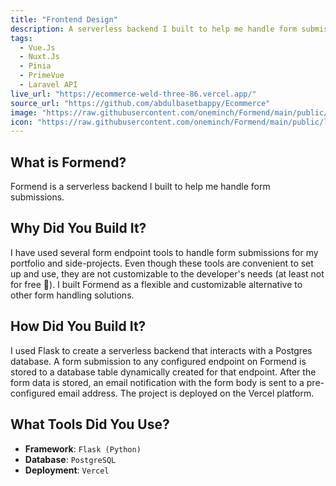 ```yaml
---
title: "Frontend Design"
description: A serverless backend I built to help me handle form submissions
tags:
  - Vue.Js
  - Nuxt.Js
  - Pinia
  - PrimeVue
  - Laravel API
live_url: "https://ecommerce-weld-three-86.vercel.app/"
source_url: "https://github.com/abdulbasetbappy/Ecommerce"
image: "https://raw.githubusercontent.com/oneminch/Formend/main/public/screenshot.png"
icon: "https://raw.githubusercontent.com/oneminch/Formend/main/public/logo.svg"
---
```


## What is Formend?

Formend is a serverless backend I built to help me handle form submissions.

## Why Did You Build It?

I have used several form endpoint tools to handle form submissions for my portfolio and side-projects. Even though these tools are convenient to set up and use, they are not customizable to the developer's needs (at least not for free 👀). I built Formend as a flexible and customizable alternative to other form handling solutions.

## How Did You Build It?

I used Flask to create a serverless backend that interacts with a Postgres database. A form submission to any configured endpoint on Formend is stored to a database table dynamically created for that endpoint. After the form data is stored, an email notification with the form body is sent to a pre-configured email address. The project is deployed on the Vercel platform.

## What Tools Did You Use?

- **Framework**: `Flask (Python)`
- **Database**: `PostgreSQL`
- **Deployment**: `Vercel`
